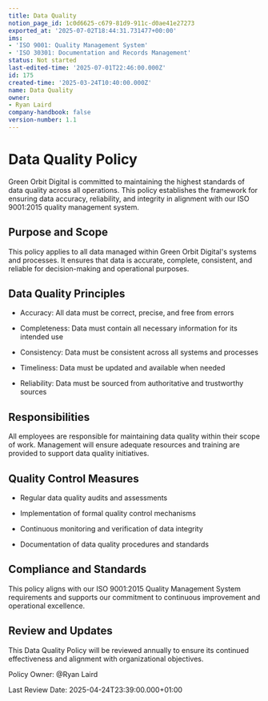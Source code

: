 ```yaml
---
title: Data Quality
notion_page_id: 1c0d6625-c679-81d9-911c-d0ae41e27273
exported_at: '2025-07-02T18:44:31.731477+00:00'
ims:
- 'ISO 9001: Quality Management System'
- 'ISO 30301: Documentation and Records Management'
status: Not started
last-edited-time: '2025-07-01T22:46:00.000Z'
id: 175
created-time: '2025-03-24T10:40:00.000Z'
name: Data Quality
owner:
- Ryan Laird
company-handbook: false
version-number: 1.1
---
```


# Data Quality Policy

Green Orbit Digital is committed to maintaining the highest standards of data quality across all operations. This policy establishes the framework for ensuring data accuracy, reliability, and integrity in alignment with our ISO 9001:2015 quality management system.

## Purpose and Scope

This policy applies to all data managed within Green Orbit Digital's systems and processes. It ensures that data is accurate, complete, consistent, and reliable for decision-making and operational purposes.

## Data Quality Principles

- Accuracy: All data must be correct, precise, and free from errors

- Completeness: Data must contain all necessary information for its intended use

- Consistency: Data must be consistent across all systems and processes

- Timeliness: Data must be updated and available when needed

- Reliability: Data must be sourced from authoritative and trustworthy sources

## Responsibilities

All employees are responsible for maintaining data quality within their scope of work. Management will ensure adequate resources and training are provided to support data quality initiatives.

## Quality Control Measures

- Regular data quality audits and assessments

- Implementation of formal quality control mechanisms

- Continuous monitoring and verification of data integrity

- Documentation of data quality procedures and standards

## Compliance and Standards

This policy aligns with our ISO 9001:2015 Quality Management System requirements and supports our commitment to continuous improvement and operational excellence.

## Review and Updates

This Data Quality Policy will be reviewed annually to ensure its continued effectiveness and alignment with organizational objectives.

Policy Owner: @Ryan Laird

Last Review Date: 2025-04-24T23:39:00.000+01:00